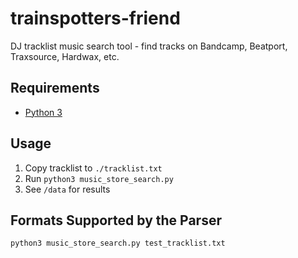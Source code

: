 # trainspotters-friend

DJ tracklist music search tool - find tracks on Bandcamp, Beatport, Traxsource, Hardwax, etc.

## Requirements

- [Python 3](https://www.python.org/downloads/)

## Usage

1. Copy tracklist to `./tracklist.txt`
2. Run `python3 music_store_search.py`
3. See `/data` for results

## Formats Supported by the Parser

`python3 music_store_search.py test_tracklist.txt`
